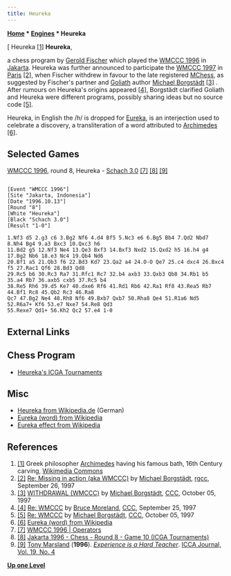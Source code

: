 ```yaml
---
title: Heureka
---
```

**[Home](Home "Home") * [Engines](Engines "Engines") * Heureka**

\[ Heureka <a id="cite-note-1" href="#cite-ref-1">[1]</a>
**Heureka**,

a chess program by [Gerold Fischer](Gerold_Fischer "Gerold Fischer") which played the [WMCCC 1996](WMCCC_1996 "WMCCC 1996") in [Jakarta](https://en.wikipedia.org/wiki/Jakarta).
Heureka was further announced to participate the [WMCCC 1997](WMCCC_1997 "WMCCC 1997") in [Paris](https://en.wikipedia.org/wiki/Paris) <a id="cite-note-2" href="#cite-ref-2">[2]</a>,
when Fischer withdrew in favour to the late registered [MChess](MChess "MChess"), as suggested by Fischer's partner and [Goliath](Goliath "Goliath") author [Michael Borgstädt](Michael_Borgst%C3%A4dt "Michael Borgstädt") <a id="cite-note-3" href="#cite-ref-3">[3]</a> .
After rumours on Heureka's origins appeared <a id="cite-note-4" href="#cite-ref-4">[4]</a>,
Borgstädt clarified Goliath and Heureka were different programs, possibly sharing ideas but no source code <a id="cite-note-5" href="#cite-ref-5">[5]</a>.

Heureka, in English the /h/ is dropped for [Eureka](https://en.wikipedia.org/wiki/Eureka_%28word%29), is an interjection used to celebrate a discovery,
a transliteration of a word attributed to [Archimedes](Mathematician#Archimedes "Mathematician") <a id="cite-note-6" href="#cite-ref-6">[6]</a>.

## Selected Games

[WMCCC 1996](WMCCC_1996 "WMCCC 1996"), round 8, Heureka - [Schach 3.0](Schach "Schach") <a id="cite-note-7" href="#cite-ref-7">[7]</a> <a id="cite-note-8" href="#cite-ref-8">[8]</a> <a id="cite-note-9" href="#cite-ref-9">[9]</a>

```

[Event "WMCCC 1996"]
[Site "Jakarta, Indonesia"]
[Date "1996.10.13"]
[Round "8"]
[White "Heureka"]
[Black "Schach 3.0"]
[Result "1-0"]

1.Nf3 d5 2.g3 c6 3.Bg2 Nf6 4.d4 Bf5 5.Nc3 e6 6.Bg5 Bb4 7.Qd2 Nbd7 8.Nh4 Bg4 9.a3 Bxc3 10.Qxc3 h6 
11.Bd2 g5 12.Nf3 Ne4 13.Qe3 Bxf3 14.Bxf3 Nxd2 15.Qxd2 h5 16.h4 g4 17.Bg2 Nb6 18.e3 Nc4 19.Qb4 Nd6 
20.Bf1 a5 21.Qb3 f6 22.Bd3 Kd7 23.Qa2 a4 24.O-O Qe7 25.c4 dxc4 26.Bxc4 f5 27.Rac1 Qf6 28.Bd3 Qd8 
29.Rc5 b6 30.Rc3 Ra7 31.Rfc1 Rc7 32.b4 axb3 33.Qxb3 Qb8 34.Rb1 b5 35.a4 Rb7 36.axb5 cxb5 37.Rc5 b4 
38.Re5 Rh6 39.d5 Ke7 40.dxe6 Rf6 41.Rd1 Rb6 42.Ra1 Rf8 43.Rea5 Rb7 44.Bf1 Rc8 45.Qb2 Rc3 46.Ra8 
Qc7 47.Bg2 Ne4 48.Rh8 Nf6 49.Bxb7 Qxb7 50.Rha8 Qe4 51.R1a6 Nd5 52.R6a7+ Kf6 53.e7 Nxe7 54.Re8 Qd3 
55.Rexe7 Qd1+ 56.Kh2 Qc2 57.e4 1-0

```

## External Links

## Chess Program

- [Heureka's ICGA Tournaments](https://www.game-ai-forum.org/icga-tournaments/program.php?id=197)

## Misc

- [Heureka from Wikipedia.de](http://de.wikipedia.org/wiki/Heureka) (German)
- [Eureka (word) from Wikipedia](https://en.wikipedia.org/wiki/Eureka_%28word%29)
- [Eureka effect from Wikipedia](https://en.wikipedia.org/wiki/Eureka_effect)

## References

1. <a id="cite-ref-1" href="#cite-note-1">[1]</a> Greek philosopher [Archimedes](Mathematician#Archimedes "Mathematician") having his famous bath, 16th Century carving, [Wikimedia Commons](https://en.wikipedia.org/wiki/Wikimedia_Commons)
1. <a id="cite-ref-2" href="#cite-note-2">[2]</a> [Re: Missing in action (aka WMCCC)](https://groups.google.com/d/msg/rec.games.chess.computer/M9H5xdO66xs/64tMs2PdbJEJ) by [Michael Borgstädt](Michael_Borgst%C3%A4dt "Michael Borgstädt"), [rgcc](Computer_Chess_Forums "Computer Chess Forums"), September 26, 1997
1. <a id="cite-ref-3" href="#cite-note-3">[3]</a> [WITHDRAWAL (WMCCC)](https://www.stmintz.com/ccc/index.php?id=10377) by [Michael Borgstädt](Michael_Borgst%C3%A4dt "Michael Borgstädt"), [CCC](CCC "CCC"), October 05, 1997
1. <a id="cite-ref-4" href="#cite-note-4">[4]</a> [Re: WMCCC](https://www.stmintz.com/ccc/index.php?id=10200) by [Bruce Moreland](Bruce_Moreland "Bruce Moreland"), [CCC](CCC "CCC"), September 25, 1997
1. <a id="cite-ref-5" href="#cite-note-5">[5]</a> [Re: WMCCC](https://www.stmintz.com/ccc/index.php?id=10374) by [Michael Borgstädt](Michael_Borgst%C3%A4dt "Michael Borgstädt"), [CCC](CCC "CCC"), October 05, 1997
1. <a id="cite-ref-6" href="#cite-note-6">[6]</a> [Eureka (word) from Wikipedia](https://en.wikipedia.org/wiki/Eureka_%28word%29)
1. <a id="cite-ref-7" href="#cite-note-7">[7]</a> [WMCCC 1996 | Operators](WMCCC_1996#Operators "WMCCC 1996")
1. <a id="cite-ref-8" href="#cite-note-8">[8]</a> [Jakarta 1996 - Chess - Round 8 - Game 10 (ICGA Tournaments)](https://www.game-ai-forum.org/icga-tournaments/round.php?tournament=55&round=8&id=10)
1. <a id="cite-ref-9" href="#cite-note-9">[9]</a> [Tony Marsland](Tony_Marsland "Tony Marsland") (**1996**). *[Experience is a Hard Teacher](http://webdocs.cs.ualberta.ca/~tony/ICCA/hard.html)*. [ICCA Journal, Vol. 19, No. 4](ICGA_Journal#19_4 "ICGA Journal")

**[Up one Level](Engines "Engines")**

